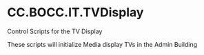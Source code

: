 # CC.BOCC.IT.TVDisplay
Control Scripts for the TV Display

These scripts will initialize Media display TVs in the Admin Building